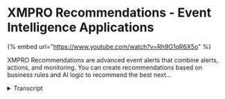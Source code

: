 # XMPRO Recommendations - Event Intelligence Applications
{% embed url="https://www.youtube.com/watch?v=Rh9G1qR6X5o" %}



XMPRO Recommendations are advanced event alerts that combine alerts, actions, and monitoring. You can create recommendations based on business rules and AI logic to recommend the best next...
<details>
<summary>Transcript</summary>XMPRO Recommendations are advanced event alerts that combine alerts, actions, and monitoring. You can create recommendations based on business rules and AI logic to recommend the best next...
ex-emperor recommendations are advanced

event alerts that combines alerts

actions and monitoring it creates new

event alerts based on business rules and

or AR logic and it recommends the best

next action based on expert suggestions

it also monitors the actions and the

outcomes to close the loop on event

response

this means that operations can respond

to critical events based on expert

knowledge in the organization before the

opportunity expires while managers can

close the loop by monitoring that it's

done in a timely and appropriate manner

let me run you through the exemplary

recommendations creating simple

applications thought by bringing in data

from multiple data sources and we create

some application or visualization around

it and then put that in front of users

to respond to key or critical business

events with recommended actions based on

the knowledge of those experts in the

organization and that is the role of

recommendations in there in the

excellent pro system so let me show you

how that works this is an example of an

XM pro event app it was configured with

our app designer and it features an

event board in this instance that

highlights key events that are starting

to happen across certain areas of my

plant and certain equipment and for each

of those they are recommendations which

were triggered based on conditions for

this as well as recommended actions on

what to take and again there's some

other additional information from a

application point of view that might be

interesting for us what I'm interested

in at this stage is the recommendation

around this bump now I could drill into

the actual bump and look at it but what

I'll do from here is just have a quick

look and see what this recommendation is

what the alert was that triggered it and

what the recommended action is around

resolving this let me draw into this

bump so this is the data that triggered

that recommendation for certain

conditions when

it and I'll demonstrate that in a minute

what those rules are behind this but

this was the die turn that they

triggered that these are some of the

instructions around how to potentially

do this but because I've been working on

this blonde for a long time and I also

know some of the other conditions and

other equipment I could provide a

comment and you from my expert point of

view and provide input to the person

that actually needs to go and do

something on this now in this example

there's potentially a problem with the

in-line fault on the cooling tower and

that's why we're eating something around

the block suction pipe and it's causing

a challenge with the discharge pressure

so this is one of the mechanisms of

capturing knowledge that's been there

for a long for a long time people who

have had experience on that plant or

that type of equipment you can very

quickly identify some of the key things

that we might need to do so now that

I've done that I can either

automatically create a work order or

work request into a back-end system but

in this instance I will just put in this

work request number that I've created in

my yeah M system or plant maintenance

system and it will then as soon as I

save this and it finds that a

maintenance plan or someone has created

a work order for that it would then

bring that work order information back

for me in real time so that I can see

this has been actioned that information

is then brought together in terms of

looking at how we follow this process so

I can now monitor and that there was an

alert that I put in a request and that

request at some stage is turned into a

work order and I can also monitor the

work order status to make sure that

these alerts are being addressed now

how we set these alerts up is under the

rules side of it so we manage the

recommendations and again this is a kind

of a global view of all the

recommendations and I can resolve them

are they individually or as a group but

what I'll do in this instance is

actually look at the rules behind them

how do we set up these recommendations

now that specific one for the pump on

the discharge brazier and I'm gonna this

is not a detailed explanation but just a

very high-level explanation of how you

would put that together we had that out

of efficiency range rule so that you can

have multiple rules that you set up and

in this instance this information for

this rule comes from the data stream

that sits behind it so we've got real

time flowing data and this then

interrogate that data based on the

frequency that you said it could be

every second every five minutes if

you're half an hour half a day or a day

or whatever works for this specific

business guys in terms of how frequently

we want to run and check that against

this rule we've said the the parameters

for that it doesn't have to be a numeric

number it could also bring back me if I

use for example feed right and versus

flour right so if the flour is really

less than the feed right then I might

want to trigger this so this is how you

set up recommendations and those

recommendations are the ones that you

saw at the front where it creates those

red bubbles or red dots to tell me that

there's something wrong and I can now

quickly see key events I can quickly see

what the recommendations are and then I

can start monitoring the process in

terms of how long did it take to

generate in terms of someone being

assigned assigned to resolve and on how

long does it take us to resolve these

and also how many of these

recommendations are being acted upon and

that provides the full feedback loop to

make sure that we don't only alert but

we also recommend what to do and then

check that that is being done in the

best and timely way
</details>